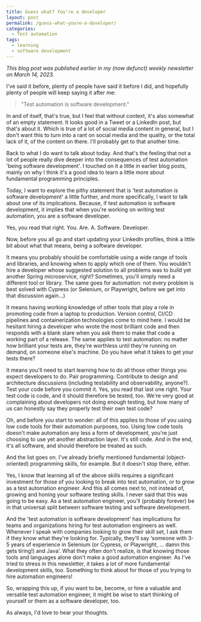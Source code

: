 ```yaml
---
title: Guess what? You're a developer
layout: post
permalink: /guess-what-youre-a-developer/
categories:
  - Test automation
tags:
  - learning
  - software development
---
```

_This blog post was published earlier in my (now defunct) weekly newsletter on March 14, 2023._

I've said it before, plenty of people have said it before I did, and hopefully plenty of people will keep saying it after me:

> "Test automation is software development."

In and of itself, that's true, but I feel that without context, it's also somewhat of an empty statement. It looks good in a Tweet or a LinkedIn post, but that's about it. Which is true of a lot of social media content in general, but I don't want this to turn into a rant on social media and the quality, or the total lack of it, of the content on there. I'll probably get to that another time.

Back to what I do want to talk about today. And that's the feeling that not a lot of people really dive deeper into the consequences of test automation 'being software development'. I touched on it a little in earlier blog posts, mainly on why I think it's a good idea to learn a little more about fundamental programming principles.

Today, I want to explore the pithy statement that is 'test automation is software development' a little further, and more specifically, I want to talk about one of its implications. Because, if test automation is software development, it implies that when you're working on writing test automation, you are a software developer.

Yes, you read that right. You. Are. A. Software. Developer.

Now, before you all go and start updating your LinkedIn profiles, think a little bit about what that means, being a software developer.

It means you probably should be comfortable using a wide range of tools and libraries, and knowing when to apply which one of them. You wouldn't hire a developer whose suggested solution to all problems was to build yet another Spring microservice, right? Sometimes, you'll simply need a different tool or library. The same goes for automation: not every problem is best solved with Cypress (or Selenium, or Playwright, before we get into that discussion again...)

It means having working knowledge of other tools that play a role in promoting code from a laptop to production. Version control, CI/CD pipelines and containerization technologies come to mind here. I would be hesitant hiring a developer who wrote the most brilliant code and then responds with a blank stare when you ask them to make that code a working part of a release. The same applies to test automation: no matter how brilliant your tests are, they're worthless until they're running on demand, on someone else's machine. Do you have what it takes to get your tests there?

It means you'll need to start learning how to do all those other things you expect developers to do. Pair programming. Contribute to design and architecture discussions (including testability and observability, anyone?). Test your code before you commit it. Yes, you read that last one right. Your test code is code, and it should therefore be tested, too. We're very good at complaining about developers not doing enough testing, but how many of us can honestly say they properly test their own test code?

Oh, and before you start to wonder: all of this applies to those of you using low code tools for their automation purposes, too. Using low code tools doesn't make automation any less a form of development, you're just choosing to use yet another abstraction layer. It's still code. And in the end, it's all software, and should therefore be treated as such.

And the list goes on. I've already briefly mentioned fundamental (object-oriented) programming skills, for example. But it doesn't stop there, either.

Yes, I know that learning all of the above skills requires a significant investment for those of you looking to break into test automation, or to grow as a test automation engineer. And this all comes next to, not instead of, growing and honing your software testing skills. I never said that this was going to be easy. As a test automation engineer, you'll (probably forever) be in that universal split between software testing and software development.

And the 'test automation is software development' has implications for teams and organizations hiring for test automation engineers as well. Whenever I speak with companies looking to grow their skill set, I ask them if they know what they're looking for. Typically, they'll say ‘someone with 3-5 years of experience in Selenium (or Cypress, or Playwright, ... damn this gets tiring!) and Java’. What they often don't realize, is that knowing those tools and languages alone don't make a good automation engineer. As I've tried to stress in this newsletter, it takes a lot of more fundamental development skills, too. Something to think about for those of you trying to hire automation engineers!

So, wrapping this up, if you want to be, become, or hire a valuable and versatile test automation engineer, it might be wise to start thinking of yourself or them as a software developer, too.

As always, I'd love to hear your thoughts.